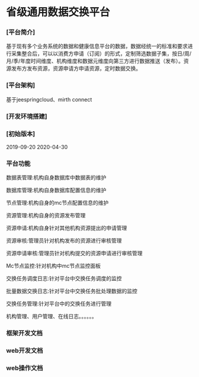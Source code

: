 # 省级通用数据交换平台
### [平台简介]
基于现有多个业务系统的数据和健康信息平台的数据，数据经统一的标准和要求进行采集整合后，可以以消费方申请（订阅）的形式，定制筛选数据子集，按日/周/月/季/年度时间维度、机构维度和数据元维度向第三方进行数据推送（发布）。资源发布方发布资源，资源申请方申请资源，定时数据交换。
### [平台架构]
基于jeespringcloud、mirth connect
### [开发环境搭建]
### [初始版本]
2019-09-20
2020-04-30
### 平台功能
数据表管理:机构自身数据库中数据表的维护

数据库管理:机构自身数据库配置信息的维护

节点管理:机构自身的mc节点配置信息的维护

资源管理:机构自身的资源发布管理

资源申请:机构自身针对其他机构资源提出的申请管理

资源审核:管理员针对机构发布的资源进行审核管理

资源申请审核:管理员针对机构提交的资源申请进行审核管理

Mc节点监控:针对机构中mc节点监控面板

交换任务调度日志:针对平台中交换任务调度的监控

批量数据交换日志:针对平台中交换任务批处理数据的监控

交换任务管理:针对平台中的交换任务进行管理

机构管理、用户管理、在线日志。。。。。。
### 框架开发文档


### web开发文档


### web操作文档

